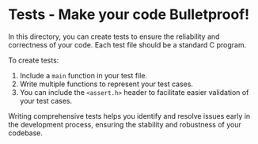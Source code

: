 # Tests - Make your code Bulletproof!

In this directory, you can create tests to ensure the reliability and correctness of your code. Each test file should be a standard C program. 

To create tests:
1. Include a `main` function in your test file.
2. Write multiple functions to represent your test cases.
3. You can include the `<assert.h>` header to facilitate easier validation of your test cases.

Writing comprehensive tests helps you identify and resolve issues early in the development process, ensuring the stability and robustness of your codebase.
